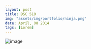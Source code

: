 ```yaml
---
layout: post
title: DSC 510
img: "assets/img/portfolio/ninja.png"
date: April, 08 2014
tags: [Lorem]
---
```


![image][1]

[1]: https://github.com/knmoses/DSC510-Weather
